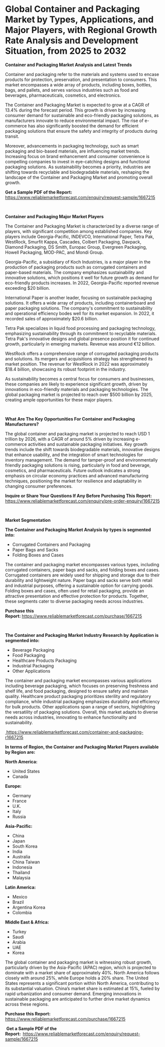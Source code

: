<p><h1>Global Container and Packaging Market by Types, Applications, and Major Players, with Regional Growth Rate Analysis and Development Situation, from 2025 to 2032</h1></p><p><strong>Container and Packaging Market Analysis and Latest Trends</strong></p>
<p><p>Container and packaging refer to the materials and systems used to encase products for protection, preservation, and presentation to consumers. This market encompasses a wide array of products, including boxes, bottles, bags, and pallets, and serves various industries such as food and beverages, pharmaceuticals, cosmetics, and electronics.</p><p>The Container and Packaging Market is expected to grow at a CAGR of 13.4% during the forecast period. This growth is driven by increasing consumer demand for sustainable and eco-friendly packaging solutions, as manufacturers innovate to reduce environmental impact. The rise of e-commerce has also significantly boosted the demand for efficient packaging solutions that ensure the safety and integrity of products during transit.</p><p>Moreover, advancements in packaging technology, such as smart packaging and bio-based materials, are influencing market trends. Increasing focus on brand enhancement and consumer convenience is compelling companies to invest in eye-catching designs and functional packaging solutions. As sustainability becomes a priority, industries are shifting towards recyclable and biodegradable materials, reshaping the landscape of the Container and Packaging Market and promoting overall growth.</p></p>
<p><strong>Get a Sample PDF of the Report:&nbsp;</strong> <a href="https://www.reliablemarketforecast.com/enquiry/request-sample/1667215?utm_campaign=2413&utm_medium=2&utm_source=Github&utm_content=ia&utm_term=17042025&utm_id=container-and-packaging">https://www.reliablemarketforecast.com/enquiry/request-sample/1667215</a></p>
<p>&nbsp;</p>
<p><strong>Container and Packaging Major Market Players</strong></p>
<p><p>The Container and Packaging Market is characterized by a diverse range of players, with significant competition among established companies. Key players include Georgia-Pacific, INDEVCO, International Paper, Tetra Pak, WestRock, Smurfit Kappa, Cascades, Colbert Packaging, Davpack, Diamond Packaging, DS Smith, Europac Group, Evergreen Packaging, Howell Packaging, MOD-PAC, and Mondi Group.</p><p>Georgia-Pacific, a subsidiary of Koch Industries, is a major player in the production of packaging products such as corrugated containers and paper-based materials. The company emphasizes sustainability and innovative solutions, which positions it well for future growth as demand for eco-friendly products increases. In 2022, Georgia-Pacific reported revenue exceeding $20 billion.</p><p>International Paper is another leader, focusing on sustainable packaging solutions. It offers a wide array of products, including containerboard and paper packaging solutions. The company's commitment to sustainability and operational efficiency bodes well for its market expansion. In 2022, it recorded sales of approximately $20.6 billion.</p><p>Tetra Pak specializes in liquid food processing and packaging technology, emphasizing sustainability through its commitment to recyclable materials. Tetra Pak's innovative designs and global presence position it for continued growth, particularly in emerging markets. Revenue was around €12 billion.</p><p>WestRock offers a comprehensive range of corrugated packaging products and solutions. Its mergers and acquisitions strategy has strengthened its market position. The revenue for WestRock in 2022 was approximately $18.4 billion, showcasing its robust footprint in the industry.</p><p>As sustainability becomes a central focus for consumers and businesses, these companies are likely to experience significant growth, driven by innovations in eco-friendly materials and packaging technologies. The global packaging market is projected to reach over $500 billion by 2025, creating ample opportunities for these major players.</p></p>
<p>&nbsp;</p>
<p><strong>What Are The Key Opportunities For Container and Packaging Manufacturers?</strong></p>
<p><p>The global container and packaging market is projected to reach USD 1 trillion by 2026, with a CAGR of around 5% driven by increasing e-commerce activities and sustainable packaging initiatives. Key growth trends include the shift towards biodegradable materials, innovative designs that enhance usability, and the integration of smart technologies for inventory management. The demand for tamper-proof and environmentally friendly packaging solutions is rising, particularly in food and beverage, cosmetics, and pharmaceuticals. Future outlook indicates a strong emphasis on circular economy practices and advanced manufacturing techniques, positioning the market for resilience and adaptability in changing consumer preferences.</p></p>
<p><strong>Inquire or Share Your Questions If Any Before Purchasing This Report:</strong> <a href="https://www.reliablemarketforecast.com/enquiry/pre-order-enquiry/1667215?utm_campaign=2413&utm_medium=2&utm_source=Github&utm_content=ia&utm_term=17042025&utm_id=container-and-packaging">https://www.reliablemarketforecast.com/enquiry/pre-order-enquiry/1667215</a></p>
<p>&nbsp;</p>
<p><strong>Market Segmentation</strong></p>
<p><strong>The Container and Packaging Market Analysis by types is segmented into:</strong></p>
<p><ul><li>Corrugated Containers and Packaging</li><li>Paper Bags and Sacks</li><li>Folding Boxes and Cases</li></ul></p>
<p><p>The container and packaging market encompasses various types, including corrugated containers, paper bags and sacks, and folding boxes and cases. Corrugated containers are widely used for shipping and storage due to their durability and lightweight nature. Paper bags and sacks serve both retail and industrial purposes, offering a sustainable option for carrying goods. Folding boxes and cases, often used for retail packaging, provide an attractive presentation and effective protection for products. Together, these segments cater to diverse packaging needs across industries.</p></p>
<p><strong>Purchase this Report:&nbsp;</strong><a href="https://www.reliablemarketforecast.com/purchase/1667215?utm_campaign=2413&utm_medium=2&utm_source=Github&utm_content=ia&utm_term=17042025&utm_id=container-and-packaging">https://www.reliablemarketforecast.com/purchase/1667215</a></p>
<p>&nbsp;</p>
<p><strong>The Container and Packaging Market Industry Research by Application is segmented into:</strong></p>
<p><ul><li>Beverage Packaging</li><li>Food Packaging</li><li>Healthcare Products Packaging</li><li>Industrial Packaging</li><li>Other Applications</li></ul></p>
<p><p>The container and packaging market encompasses various applications including beverage packaging, which focuses on preserving freshness and shelf life, and food packaging, designed to ensure safety and maintain quality. Healthcare product packaging prioritizes sterility and regulatory compliance, while industrial packaging emphasizes durability and efficiency for bulk products. Other applications span a range of sectors, highlighting the versatility of packaging solutions. Overall, this market adapts to diverse needs across industries, innovating to enhance functionality and sustainability.</p></p>
<p><a href="https://www.reliablemarketforecast.com/container-and-packaging-r1667215?utm_campaign=2413&utm_medium=2&utm_source=Github&utm_content=ia&utm_term=17042025&utm_id=container-and-packaging">&nbsp;https://www.reliablemarketforecast.com/container-and-packaging-r1667215</a></p>
<p><strong>In terms of Region, the Container and Packaging Market Players available by Region are:</strong></p>
<p>
    <p> <strong> North America: </strong>
        <ul>
            <li>United States</li>
            <li>Canada</li>
        </ul>
        </p> 
    <p> <strong> Europe: </strong>
        <ul>
            <li>Germany</li>
            <li>France</li>
            <li>U.K.</li>
            <li>Italy</li>
            <li>Russia</li>
        </ul>
        </p> 
    <p> <strong> Asia-Pacific: </strong>
        <ul>
            <li>China</li>
            <li>Japan</li>
            <li>South Korea</li>
            <li>India</li>
            <li>Australia</li>
            <li>China Taiwan</li>
            <li>Indonesia</li>
            <li>Thailand</li>
            <li>Malaysia</li>
        </ul>
        </p> 
    <p> <strong> Latin America: </strong>
        <ul>
            <li>Mexico</li>
            <li>Brazil</li>
            <li>Argentina Korea</li>
            <li>Colombia</li>
        </ul>
        </p> 
    <p> <strong> Middle East & Africa: </strong>
        <ul>
            <li>Turkey</li>
            <li>Saudi</li>
            <li>Arabia</li>
            <li>UAE</li>
            <li>Korea</li>
        </ul>
    </p>
    </p>
<p><p>The global container and packaging market is witnessing robust growth, particularly driven by the Asia-Pacific (APAC) region, which is projected to dominate with a market share of approximately 40%. North America follows closely with around 25%, while Europe holds a 20% share. The United States represents a significant portion within North America, contributing to its substantial valuation. China’s market share is estimated at 15%, fueled by rapid urbanization and consumer demand. Emerging innovations in sustainable packaging are anticipated to further drive market dynamics across these regions.</p></p>
<p><strong>Purchase this Report: </strong><a href="https://www.reliablemarketforecast.com/purchase/1667215?utm_campaign=2413&utm_medium=2&utm_source=Github&utm_content=ia&utm_term=17042025&utm_id=container-and-packaging">https://www.reliablemarketforecast.com/purchase/1667215</a></p>
<p>&nbsp;<strong>Get a Sample PDF of the Report:&nbsp;&nbsp;</strong><a href="https://www.reliablemarketforecast.com/enquiry/request-sample/1667215?utm_campaign=2413&utm_medium=2&utm_source=Github&utm_content=ia&utm_term=17042025&utm_id=container-and-packaging">https://www.reliablemarketforecast.com/enquiry/request-sample/1667215</a></p>
<p><strong></strong></p>
<p><p></p><p></p><p></p></p>